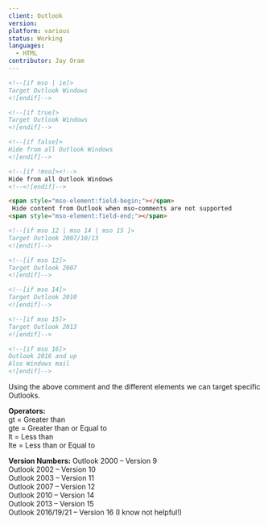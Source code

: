 ```yaml
---
client: Outlook
version:
platform: various
status: Working
languages:
  - HTML
contributor: Jay Oram
---
```


```html
<!--[if mso | ie]>
Target Outlook Windows
<![endif]-->

<!--[if true]>
Target Outlook Windows
<![endif]-->

<!--[if false]>
Hide from all Outlook Windows
<![endif]-->

<!--[if !mso]><!-->
Hide from all Outlook Windows
<!--<![endif]-->

<span style="mso-element:field-begin;"></span>
 Hide content from Outlook when mso-comments are not supported
<span style="mso-element:field-end;"></span>

<!--[if mso 12 | mso 14 | mso 15 ]>
Target Outlook 2007/10/13
<![endif]-->

<!--[if mso 12]>
Target Outlook 2007
<![endif]-->

<!--[if mso 14]>
Target Outlook 2010
<![endif]-->

<!--[if mso 15]>
Target Outlook 2013
<![endif]-->

<!--[if mso 16]>
Outlook 2016 and up
Also Windows mail
<![endif]-->
```

Using the above comment and the different elements we can target specific Outlooks. 

**Operators:**<br>
gt = Greater than<br>
gte = Greater than or Equal to<br>
lt = Less than<br>
lte = Less than or Equal to<br>

**Version Numbers:**
Outlook 2000 – Version 9<br>
Outlook 2002 – Version 10<br>
Outlook 2003 – Version 11<br>
Outlook 2007 – Version 12<br>
Outlook 2010 – Version 14<br>
Outlook 2013 – Version 15<br>
Outlook 2016/19/21 – Version 16 (I know not helpful!)

